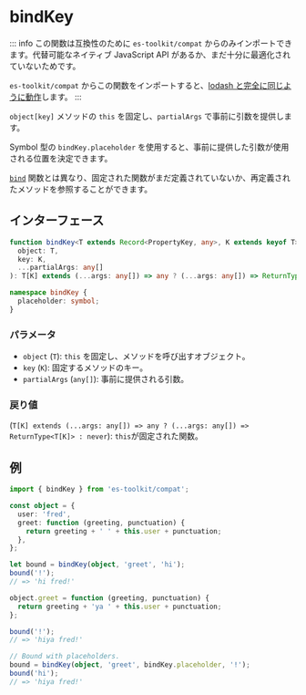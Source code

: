 # bindKey

::: info
この関数は互換性のために `es-toolkit/compat` からのみインポートできます。代替可能なネイティブ JavaScript API があるか、まだ十分に最適化されていないためです。

`es-toolkit/compat` からこの関数をインポートすると、[lodash と完全に同じように動作](../../../compatibility.md)します。
:::

`object[key]` メソッドの `this` を固定し、`partialArgs` で事前に引数を提供します。

Symbol 型の `bindKey.placeholder` を使用すると、事前に提供した引数が使用される位置を決定できます。

[`bind`](./bind.md) 関数とは異なり、固定された関数がまだ定義されていないか、再定義されたメソッドを参照することができます。

## インターフェース

```typescript
function bindKey<T extends Record<PropertyKey, any>, K extends keyof T>(
  object: T,
  key: K,
  ...partialArgs: any[]
): T[K] extends (...args: any[]) => any ? (...args: any[]) => ReturnType<T[K]> : never;

namespace bindKey {
  placeholder: symbol;
}
```

### パラメータ

- `object` (`T`): `this` を固定し、メソッドを呼び出すオブジェクト。
- `key` (`K`): 固定するメソッドのキー。
- `partialArgs` (`any[]`): 事前に提供される引数。

### 戻り値

(`T[K] extends (...args: any[]) => any ? (...args: any[]) => ReturnType<T[K]> : never`): `this`が固定された関数。

## 例

```typescript
import { bindKey } from 'es-toolkit/compat';

const object = {
  user: 'fred',
  greet: function (greeting, punctuation) {
    return greeting + ' ' + this.user + punctuation;
  },
};

let bound = bindKey(object, 'greet', 'hi');
bound('!');
// => 'hi fred!'

object.greet = function (greeting, punctuation) {
  return greeting + 'ya ' + this.user + punctuation;
};

bound('!');
// => 'hiya fred!'

// Bound with placeholders.
bound = bindKey(object, 'greet', bindKey.placeholder, '!');
bound('hi');
// => 'hiya fred!'
```
